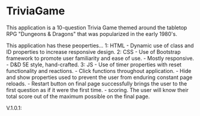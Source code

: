 # TriviaGame

This application is a 10-question Trivia Game themed around the tabletop RPG "Dungeons & Dragons" that was popularized in the early 1980's.

This application has these peoperties...
1: HTML
    - Dynamic use of class and ID properties to increase responsive design.
2: CSS
    - Use of Bootstrap framework to promote user familiarity and ease of use.
    - Mostly responsive.
    - D&D 5E style, hand-crafted.
3: JS
    - Use of timer properties with reset functionality and reactions.
    - Click functions throughout application.
    - Hide and show properties used to prevent the user from enduring constant page reloads.
    - Restart button on final page successfully brings the user to the first question as if it were the first time.
    - scoring. The user will know their total score out of the maximum possible on the final page.

V.1.0.1:
    